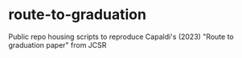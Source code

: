 # route-to-graduation
Public repo housing scripts to reproduce Capaldi's (2023) "Route to graduation paper" from JCSR
